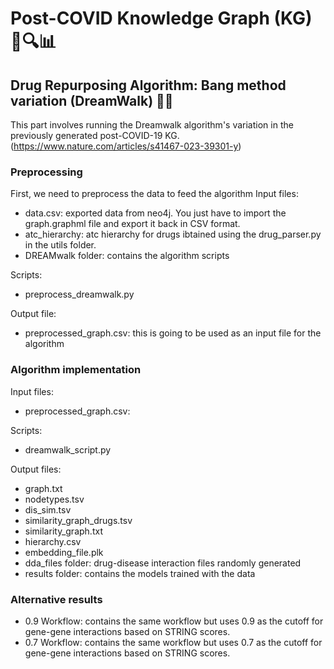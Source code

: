 # Post-COVID Knowledge Graph (KG) 🦠🔍📊

## Drug Repurposing Algorithm: Bang method variation (DreamWalk) 💊🔄
This part involves running the Dreamwalk algorithm's variation in the previously generated post-COVID-19 KG. (https://www.nature.com/articles/s41467-023-39301-y)

### Preprocessing
First, we need to preprocess the data to feed the algorithm
Input files:
- data.csv: exported data from neo4j. You just have to import the graph.graphml file and export it back in CSV format.
- atc_hierarchy: atc hierarchy for drugs ibtained using the drug_parser.py in the utils folder.
- DREAMwalk folder: contains the algorithm scripts

Scripts:
- preprocess_dreamwalk.py

Output file:
- preprocessed_graph.csv: this is going to be used as an input file for the algorithm

### Algorithm implementation
Input files:
-  preprocessed_graph.csv:

Scripts:
- dreamwalk_script.py

Output files:
- graph.txt
- nodetypes.tsv
- dis_sim.tsv
- similarity_graph_drugs.tsv
- similarity_graph.txt
- hierarchy.csv
- embedding_file.plk
- dda_files folder: drug-disease interaction files randomly generated
- results folder: contains the models trained with the data

### Alternative results
- 0.9 Workflow: contains the same workflow but uses 0.9 as the cutoff for gene-gene interactions based on STRING scores.
- 0.7 Workflow: contains the same workflow but uses 0.7 as the cutoff for gene-gene interactions based on STRING scores. 
